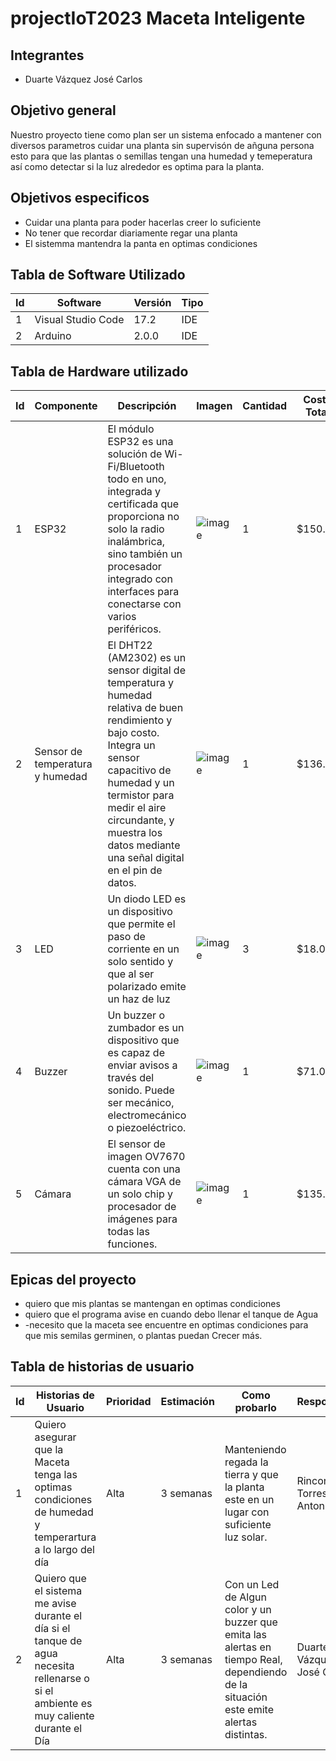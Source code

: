 # projectIoT2023 Maceta Inteligente

## Integrantes
- Duarte Vázquez José Carlos 

## Objetivo general
Nuestro proyecto tiene como plan ser un sistema enfocado a mantener con diversos parametros cuidar una planta sin supervisón de añguna persona
esto para que las plantas o semillas tengan una humedad y temeperatura así como detectar si la luz alrededor es optima para la planta.

## Objetivos especificos
- Cuidar una planta para poder hacerlas creer lo suficiente 
- No tener que recordar diariamente regar una planta
- El sistemma mantendra la panta en optimas condiciones


## Tabla de Software Utilizado

| Id | Software           | Versión | Tipo |
|----|--------------------|---------|------|
| 1  | Visual Studio Code | 17.2    | IDE  |
| 2  | Arduino            | 2.0.0   | IDE  |

## Tabla de Hardware utilizado

| Id | Componente                       | Descripción                                                                                                                                                                                                                                                                         | Imagen | Cantidad | Costo Total |
|----|----------------------------------|-------------------------------------------------------------------------------------------------------------------------------------------------------------------------------------------------------------------------------------------------------------------------------------|--------|----------|-------------|
| 1  | ESP32                            | El módulo ESP32 es una solución de  Wi-Fi/Bluetooth todo en uno, integrada  y certificada que proporciona no solo  la radio inalámbrica, sino también un  procesador integrado con interfaces para  conectarse con varios periféricos.                                              |    ![image](https://user-images.githubusercontent.com/84553507/193392556-f26cdec7-c08e-45cd-923f-abc6dedb2dd7.png)| 1        | $150.00     |
| 2  | Sensor de  temperatura y humedad | El DHT22 (AM2302) es un sensor digital de  temperatura y humedad relativa de buen  rendimiento y bajo costo. Integra un sensor  capacitivo de humedad y un termistor para  medir el aire circundante, y muestra los  datos mediante una señal digital en el pin de datos.           |     ![image](https://user-images.githubusercontent.com/84553507/193392583-740a1455-afde-43b2-942b-5948ac55d759.png)| 1        | $136.00     |
| 3  | LED                              | Un diodo LED es un dispositivo que permite el  paso de corriente en un solo sentido y que al  ser polarizado emite un haz de luz                                                                                                                                                    |    ![image](https://user-images.githubusercontent.com/84553507/193392617-b7587229-1575-40fc-8a9f-79402a560e38.png)| 3        | $18.00      |
| 4  | Buzzer                           | Un buzzer o zumbador es un dispositivo que es  capaz de enviar avisos a través del sonido. Puede  ser mecánico, electromecánico o piezoeléctrico.                                                                                                                                   |  ![image](https://user-images.githubusercontent.com/84553507/193392627-54c5c576-f5fc-44fc-b7b8-ecce85c0376c.png)| 1        | $71.00      |
| 5  | Cámara                           | El sensor de imagen OV7670 cuenta con una  cámara VGA de un solo chip y procesador de  imágenes para todas las funciones.                                                                                                                                                       |    ![image](https://user-images.githubusercontent.com/84553507/193392634-ca093ec2-b972-42df-b369-b77f009030c4.png)| 1        | $135.00     |

## Epicas del proyecto
- quiero que mis plantas se mantengan en optimas condiciones
- quiero que el programa avise en cuando debo llenar el tanque de Agua
- -necesito que la maceta see encuentre en optimas condiciones para que mis semilas germinen, o plantas puedan Crecer más.

## Tabla de historias de usuario

| Id | Historias de Usuario                                                                                                                    | Prioridad | Estimación    | Como probarlo                                                     | Responsable                  |
|----|-----------------------------------------------------------------------------------------------------------------------------------------|-----------|---------------|-------------------------------------------------------------------|------------------------------|
| 1  | Quiero asegurar que la Maceta tenga las optimas condiciones de humedad y temperartura  a lo largo del día                                          | Alta      | 3 semanas     | Manteniendo regada la tierra y que la planta este en un lugar con suficiente luz solar.                               | Rincon Torres Juan Antonio  |
| 2  | Quiero que el sistema me avise durante el día si el tanque de agua necesita rellenarse o si el ambiente es muy caliente durante el Día  | Alta      | 3 semanas     | Con un Led de Algun color y un buzzer que emita las alertas en tiempo Real, dependiendo de la situación este emite alertas distintas.            | Duarte Vázquez José Carlos  |

